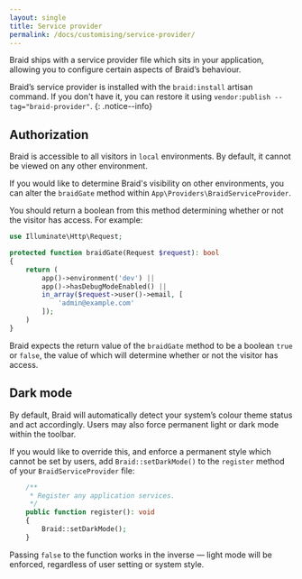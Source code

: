 ```yaml
---
layout: single
title: Service provider
permalink: /docs/customising/service-provider/
---
```


Braid ships with a service provider file which sits in your application, allowing you to configure certain aspects of Braid’s behaviour.

Braid’s service provider is installed with the `braid:install` artisan command. If you don't have it, you can restore it using `vendor:publish --tag="braid-provider"`.
{: .notice--info}

## Authorization
Braid is accessible to all visitors in `local` environments. By default, it cannot be viewed on any other environment.

If you would like to determine Braid's visibility on other environments, you can alter the `braidGate` method within `App\Providers\BraidServiceProvider`.

You should return a boolean from this method determining whether or not the visitor has access. For example:

```php
use Illuminate\Http\Request;

protected function braidGate(Request $request): bool
{
    return (
        app()->environment('dev') ||
        app()->hasDebugModeEnabled() ||
        in_array($request->user()->email, [
            'admin@example.com'
        ]);
    )
}
```

Braid expects the return value of the `braidGate` method to be a boolean `true` or `false`, the value of which will determine whether or not the visitor has access.

## Dark mode
By default, Braid will automatically detect your system’s colour theme status and act accordingly. Users may also force permanent light or dark mode within the toolbar.

If you would like to override this, and enforce a permanent style which cannot be set by users, add `Braid::setDarkMode()` to the `register` method of your `BraidServiceProvider` file:

```php
    /**
     * Register any application services.
     */
    public function register(): void
    {
        Braid::setDarkMode();
    }
```

Passing `false` to the function works in the inverse — light mode will be enforced, regardless of user setting or system style.
